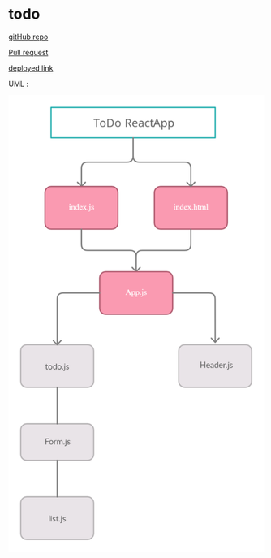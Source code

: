 # todo

[gitHub repo](https://github.com/malakMomani/todo)

[Pull request]()

[deployed link]()


UML :

![uml](todo.png)
